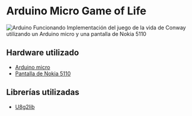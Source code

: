 # Arduino Micro Game of Life
![Arduino Funcionando](https://github.com/DieR-G/GameOfLife/blob/master/IMG_20200421_085607.jpg)
Implementación del juego de la vida de Conway utilizando un Arduino micro
y una pantalla de Nokia 5110
## Hardware utilizado
* [Arduino micro](https://store.arduino.cc/usa/arduino-micro)
* [Pantalla de Nokia 5110](https://es.aliexpress.com/item/4000118559474.html?spm=a2g0o.productlist.0.0.4eb8fc85n9debE&algo_pvid=a92e915c-3663-4bf2-9230-5ef4b466fbdb&algo_expid=a92e915c-3663-4bf2-9230-5ef4b466fbdb-2&btsid=0ab6fb8315874776732528892e2382&ws_ab_test=searchweb0_0,searchweb201602_,searchweb201603_)
## Librerías utilizadas
* [U8g2lib](https://github.com/olikraus/u8g2)
